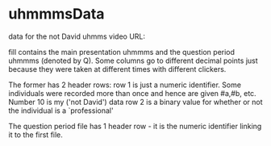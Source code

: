 # uhmmmsData
data for the not David uhmms video
URL: 

fill contains the main presentation uhmmms and the question period uhmmms (denoted by Q).
Some columns go to different decimal points just because they were taken at different times with different clickers.



The former has 2 header rows:
row 1 is just a numeric identifier. Some individuals were recorded more than once and hence are given #a,#b, etc. Number 10 is my ('not David') data
row 2 is a binary value for whether or not the individual is a `professional'

The question period file has 1 header row - it is the numeric identifier linking it to the first file.
